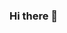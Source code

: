 ### Hi there 👋

<!--
**jake0403/jake0403** is a ✨ _special_ ✨ repository because its `README.md` (this file) appears on your GitHub profile.

![Anurag's GitHub stats](https://github-readme-stats.vercel.app/api?username=jake0403&show_icons=true&theme=great-gatsby&hide=issues) [![solved.ac tier](http://mazassumnida.wtf/api/v2/generate_badge?boj=jake0403)](https://solved.ac/jake0403)

Here are some ideas to get you started:

- 🔭 I’m currently working on ...
- 🌱 I’m currently learning ...
- 👯 I’m looking to collaborate on ...
- 🤔 I’m looking for help with ...
- 💬 Ask me about ...
- 📫 How to reach me: ...
- 😄 Pronouns: ...
- ⚡ Fun fact: ...
-->
